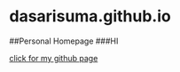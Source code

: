 # dasarisuma.github.io
##Personal Homepage
###HI

[click for my github page](https://dasarisuma.github.io/)
